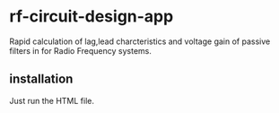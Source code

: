 # rf-circuit-design-app
Rapid calculation of lag,lead charcteristics and voltage gain of passive filters in for Radio Frequency systems.

## installation
Just run the HTML file.
